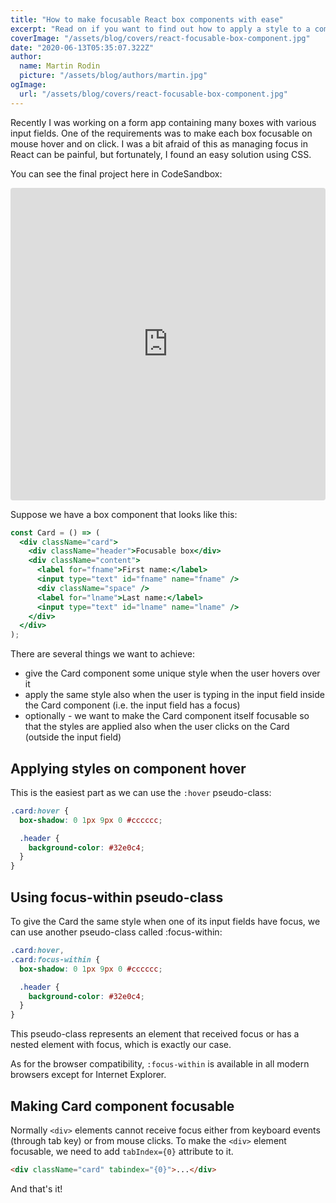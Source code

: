 ```yaml
---
title: "How to make focusable React box components with ease"
excerpt: "Read on if you want to find out how to apply a style to a component that is focused or has a focused element within. All using a little CSS."
coverImage: "/assets/blog/covers/react-focusable-box-component.jpg"
date: "2020-06-13T05:35:07.322Z"
author:
  name: Martin Rodin
  picture: "/assets/blog/authors/martin.jpg"
ogImage:
  url: "/assets/blog/covers/react-focusable-box-component.jpg"
---
```


Recently I was working on a form app containing many boxes with various input fields. One of the requirements was to make each box focusable on mouse hover and on click. I was a bit afraid of this as managing focus in React can be painful, but fortunately, I found an easy solution using CSS.

You can see the final project here in CodeSandbox:

<iframe
     src="https://codesandbox.io/embed/zealous-microservice-ue34m?fontsize=14&hidenavigation=1&theme=dark&view=preview"
     style="width:100%; height:500px; border:0; border-radius: 4px; overflow:hidden;"
     title="zealous-microservice-ue34m"
     allow="accelerometer; ambient-light-sensor; camera; encrypted-media; geolocation; gyroscope; hid; microphone; midi; payment; usb; vr; xr-spatial-tracking"
     sandbox="allow-autoplay allow-forms allow-modals allow-popups allow-presentation allow-same-origin allow-scripts"
></iframe>

Suppose we have a box component that looks like this:

```jsx
const Card = () => (
  <div className="card">
    <div className="header">Focusable box</div>
    <div className="content">
      <label for="fname">First name:</label>
      <input type="text" id="fname" name="fname" />
      <div className="space" />
      <label for="lname">Last name:</label>
      <input type="text" id="lname" name="lname" />
    </div>
  </div>
);
```

There are several things we want to achieve:

- give the Card component some unique style when the user hovers over it
- apply the same style also when the user is typing in the input field inside the Card component (i.e. the input field has a focus)
- optionally - we want to make the Card component itself focusable so that the styles are applied also when the user clicks on the Card (outside the input field)

## Applying styles on component hover

This is the easiest part as we can use the `:hover` pseudo-class:

```css
.card:hover {
  box-shadow: 0 1px 9px 0 #cccccc;

  .header {
    background-color: #32e0c4;
  }
}
```

## Using focus-within pseudo-class

To give the Card the same style when one of its input fields have focus, we can use another pseudo-class called :focus-within:

```css
.card:hover,
.card:focus-within {
  box-shadow: 0 1px 9px 0 #cccccc;

  .header {
    background-color: #32e0c4;
  }
}
```

This pseudo-class represents an element that received focus or has a nested element with focus, which is exactly our case.

As for the browser compatibility, `:focus-within` is available in all modern browsers except for Internet Explorer.

## Making Card component focusable

Normally `<div>` elements cannot receive focus either from keyboard events (through tab key) or from mouse clicks. To make the `<div>` element focusable, we need to add `tabIndex={0}` attribute to it.

```html
<div className="card" tabindex="{0}">...</div>
```

And that's it!
